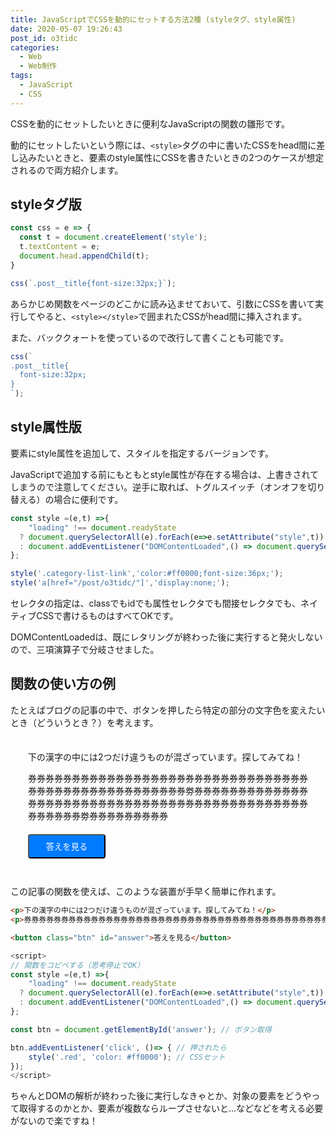 ```yaml
---
title: JavaScriptでCSSを動的にセットする方法2種 (styleタグ、style属性)
date: 2020-05-07 19:26:43
post_id: o3tidc
categories:
  - Web
  - Web制作
tags:
  - JavaScript
  - CSS
---
```


CSSを動的にセットしたいときに便利なJavaScriptの関数の雛形です。

動的にセットしたいという際には、`<style>`タグの中に書いたCSSをhead間に差し込みたいときと、要素のstyle属性にCSSを書きたいときの2つのケースが想定されるので両方紹介します。


## styleタグ版

```JavaScript
const css = e => {
  const t = document.createElement('style');
  t.textContent = e;
  document.head.appendChild(t);  
}
```
```JavaScript
css(`.post__title{font-size:32px;}`);
```

あらかじめ関数をページのどこかに読み込ませておいて、引数にCSSを書いて実行してやると、`<style></style>`で囲まれたCSSがhead間に挿入されます。


また、バッククォートを使っているので改行して書くことも可能です。

```JavaScript
css(`
.post__title{
  font-size:32px;
}
`);
```


## style属性版

要素にstyle属性を追加して、スタイルを指定するバージョンです。

JavaScriptで追加する前にもともとstyle属性が存在する場合は、上書きされてしまうので注意してください。逆手に取れば、トグルスイッチ（オンオフを切り替える）の場合に便利です。


```javascript
const style =(e,t) =>{
    "loading" !== document.readyState
  ? document.querySelectorAll(e).forEach(e=>e.setAttribute("style",t))
  : document.addEventListener("DOMContentLoaded",() => document.querySelectorAll(e).forEach(e=>e.setAttribute("style",t)))
};
```
```javascript
style('.category-list-link','color:#ff0000;font-size:36px;');
style('a[href="/post/o3tidc/"]','display:none;');
```

セレクタの指定は、classでもidでも属性セレクタでも間接セレクタでも、ネイティブCSSで書けるものはすべてOKです。

DOMContentLoadedは、既にレタリングが終わった後に実行すると発火しないので、三項演算子で分岐させました。

## 関数の使い方の例

たとえばブログの記事の中で、ボタンを押したら特定の部分の文字色を変えたいとき（どういうとき？）を考えます。

<div style="background:var(--bg-color);padding:.5em 2em;">

下の漢字の中には2つだけ違うものが混ざっています。探してみてね！

券券券券券券券券券券券券券券券券券券券券券券券券券券券券券券券券券券券券券券券券券券券券券券券券券券<span class="red">劵</span>券券券券券券券券券券券券券券券券券券券券券券券券券券券券券券券券券券券券券券券券券券券券券券券券券券券<span class="red">劵</span>券券券券券券券券券


<button class="btn" id="answer">答えを見る</button>

</div>

<script>
const style =(e,t) =>{
    "loading" !== document.readyState
  ? document.querySelectorAll(e).forEach(e=>e.setAttribute("style",t))
  : document.addEventListener("DOMContentLoaded",() => document.querySelectorAll(e).forEach(e=>e.setAttribute("style",t)))
};
const btn = document.getElementById('answer');
btn.addEventListener('click', ()=>{
    style('.red', 'color: #ff0000');
});
</script>


この記事の関数を使えば、このような装置が手早く簡単に作れます。

```html
<p>下の漢字の中には2つだけ違うものが混ざっています。探してみてね！</p>
<p>券券券券券券券券券券券券券券券券券券券券券券券券券券券券券券券券券券券券券券券券券券券券券券券券券券<span class="red">劵</span>券券券券券券券券券券券券券券券券券券券券券券券券券券券券券券券券券券券券券券券券券券券券券券券券券券券<span class="red">劵</span>券券券券券券券券券</p>

<button class="btn" id="answer">答えを見る</button>
```


```javascript
<script>
// 関数をコピペする（思考停止でOK）
const style =(e,t) =>{
    "loading" !== document.readyState
  ? document.querySelectorAll(e).forEach(e=>e.setAttribute("style",t))
  : document.addEventListener("DOMContentLoaded",() => document.querySelectorAll(e).forEach(e=>e.setAttribute("style",t)))
};

const btn = document.getElementById('answer'); // ボタン取得

btn.addEventListener('click', ()=> { // 押されたら
    style('.red', 'color: #ff0000'); // CSSセット
});
</script>
```

ちゃんとDOMの解析が終わった後に実行しなきゃとか、対象の要素をどうやって取得するのかとか、要素が複数ならループさせないと...などなどを考える必要がないので楽ですね！


<style>
.btn{
  display:inline-block;
  margin:.5em 0;
  padding:8px 2em;
  background:#007bff;
  color:#fff!important;
  text-decoration:none!important;
  border-radius:4px;
  transition:.15s all ease-in-out
  }
.btn:hover{
  background:#0069d9
}
.btn:active{
  background:#0062cc
}
</style>
